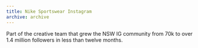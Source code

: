 ```yaml
---
title: Nike Sportswear Instagram
archive: archive
---
```


Part of the creative team that grew the NSW IG community from 70k to over 1.4 million followers in less than twelve months.
